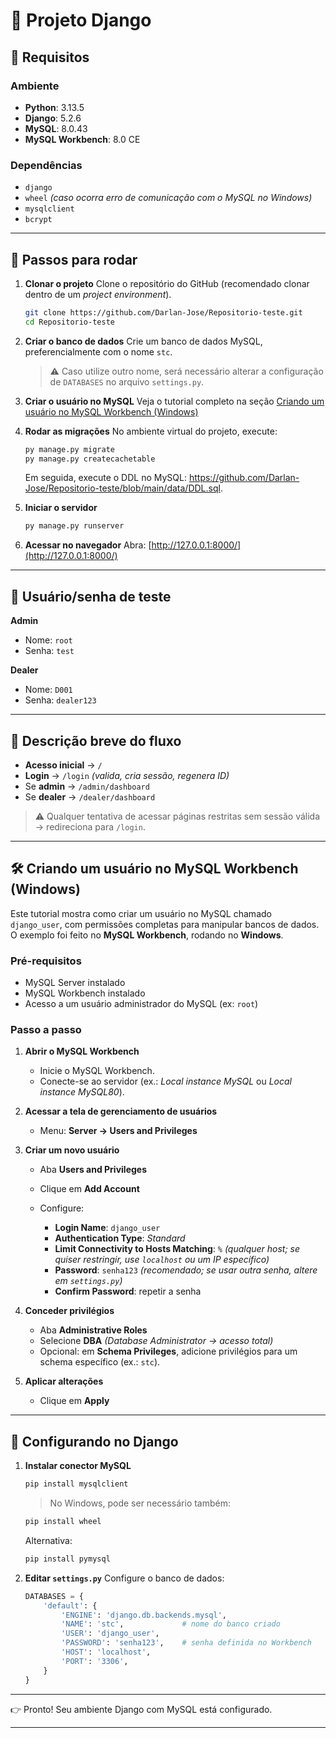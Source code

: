 # 📘 Projeto Django

## 🔧 Requisitos

### Ambiente

* **Python**: 3.13.5
* **Django**: 5.2.6
* **MySQL**: 8.0.43
* **MySQL Workbench**: 8.0 CE

### Dependências

* `django`
* `wheel` *(caso ocorra erro de comunicação com o MySQL no Windows)*
* `mysqlclient`
* `bcrypt`

---

## 🚀 Passos para rodar

1. **Clonar o projeto**
   Clone o repositório do GitHub (recomendado clonar dentro de um *project environment*).

   ```bash
   git clone https://github.com/Darlan-Jose/Repositorio-teste.git
   cd Repositorio-teste
   ```

2. **Criar o banco de dados**
   Crie um banco de dados MySQL, preferencialmente com o nome `stc`.

   > ⚠️ Caso utilize outro nome, será necessário alterar a configuração de `DATABASES` no arquivo `settings.py`.

3. **Criar o usuário no MySQL**
   Veja o tutorial completo na seção [Criando um usuário no MySQL Workbench (Windows)](https://github.com/Darlan-Jose/Trabalho-Programacao-Internet/blob/main/README.md#%EF%B8%8F-criando-um-usu%C3%A1rio-no-mysql-workbench-windows)
4. **Rodar as migrações**
   No ambiente virtual do projeto, execute:

   ```bash
   py manage.py migrate
   py manage.py createcachetable
   ```

   Em seguida, execute o DDL no MySQL: https://github.com/Darlan-Jose/Repositorio-teste/blob/main/data/DDL.sql.

5. **Iniciar o servidor**

   ```bash
   py manage.py runserver
   ```

6. **Acessar no navegador**
   Abra: [http://127.0.0.1:8000/](http://127.0.0.1:8000/)

---

## 👥 Usuário/senha de teste

**Admin**

* Nome: `root`
* Senha: `test`

**Dealer**

* Nome: `D001`
* Senha: `dealer123`

---

## 🔄 Descrição breve do fluxo

* **Acesso inicial** → `/`
* **Login** → `/login` *(valida, cria sessão, regenera ID)*
* Se **admin** → `/admin/dashboard`
* Se **dealer** → `/dealer/dashboard`

> ⚠️ Qualquer tentativa de acessar páginas restritas sem sessão válida → redireciona para `/login`.

---

## 🛠️ Criando um usuário no MySQL Workbench (Windows)

Este tutorial mostra como criar um usuário no MySQL chamado `django_user`, com permissões completas para manipular bancos de dados.
O exemplo foi feito no **MySQL Workbench**, rodando no **Windows**.

### Pré-requisitos

* MySQL Server instalado
* MySQL Workbench instalado
* Acesso a um usuário administrador do MySQL (ex: `root`)

### Passo a passo

1. **Abrir o MySQL Workbench**

   * Inicie o MySQL Workbench.
   * Conecte-se ao servidor (ex.: *Local instance MySQL* ou *Local instance MySQL80*).

2. **Acessar a tela de gerenciamento de usuários**

   * Menu: **Server → Users and Privileges**

3. **Criar um novo usuário**

   * Aba **Users and Privileges**
   * Clique em **Add Account**
   * Configure:

     * **Login Name**: `django_user`
     * **Authentication Type**: *Standard*
     * **Limit Connectivity to Hosts Matching**: `%` *(qualquer host; se quiser restringir, use `localhost` ou um IP específico)*
     * **Password**: `senha123` *(recomendado; se usar outra senha, altere em `settings.py`)*
     * **Confirm Password**: repetir a senha

4. **Conceder privilégios**

   * Aba **Administrative Roles**
   * Selecione **DBA** *(Database Administrator → acesso total)*
   * Opcional: em **Schema Privileges**, adicione privilégios para um schema específico (ex.: `stc`).

5. **Aplicar alterações**

   * Clique em **Apply**

---

## 🔗 Configurando no Django

1. **Instalar conector MySQL**

   ```bash
   pip install mysqlclient
   ```

   > No Windows, pode ser necessário também:

   ```bash
   pip install wheel
   ```

   Alternativa:

   ```bash
   pip install pymysql
   ```

2. **Editar `settings.py`**
   Configure o banco de dados:

   ```python
   DATABASES = {
       'default': {
           'ENGINE': 'django.db.backends.mysql',
           'NAME': 'stc',             # nome do banco criado
           'USER': 'django_user',
           'PASSWORD': 'senha123',    # senha definida no Workbench
           'HOST': 'localhost',
           'PORT': '3306',
       }
   }
   ```

---

👉 Pronto! Seu ambiente Django com MySQL está configurado.

---

